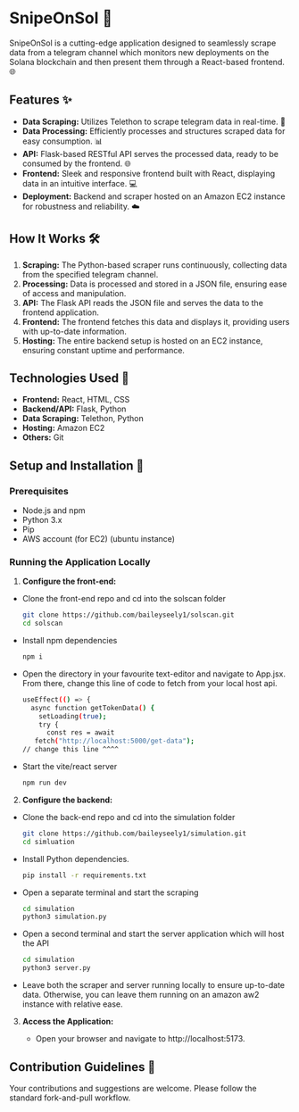 # SnipeOnSol 🚀

SnipeOnSol is a cutting-edge application designed to seamlessly scrape data from a telegram channel which monitors new deployments on the Solana blockchain and then present them through a React-based frontend. 🌐 

## Features ✨

- **Data Scraping:** Utilizes Telethon to scrape telegram data in real-time. 🤖
- **Data Processing:** Efficiently processes and structures scraped data for easy consumption. 📊
- **API:** Flask-based RESTful API serves the processed data, ready to be consumed by the frontend. 🌐
- **Frontend:** Sleek and responsive frontend built with React, displaying data in an intuitive interface. 💻
- **Deployment:** Backend and scraper hosted on an Amazon EC2 instance for robustness and reliability. ☁️

## How It Works 🛠️

1. **Scraping:** The Python-based scraper runs continuously, collecting data from the specified telegram channel.
2. **Processing:** Data is processed and stored in a JSON file, ensuring ease of access and manipulation.
3. **API:** The Flask API reads the JSON file and serves the data to the frontend application.
4. **Frontend:** The frontend fetches this data and displays it, providing users with up-to-date information.
5. **Hosting:** The entire backend setup is hosted on an EC2 instance, ensuring constant uptime and performance.

## Technologies Used 🧰

- **Frontend:** React, HTML, CSS
- **Backend/API:** Flask, Python
- **Data Scraping:** Telethon, Python
- **Hosting:** Amazon EC2
- **Others:** Git
## Setup and Installation 🚀

### Prerequisites

- Node.js and npm
- Python 3.x
- Pip
- AWS account (for EC2) (ubuntu instance)

### Running the Application Locally

1. **Configure the front-end:**

- Clone the front-end repo and cd into the solscan folder

    ```bash
    git clone https://github.com/baileyseely1/solscan.git
    cd solscan
    ```

 - Install npm dependencies
 
    ```bash
   npm i
    ```

- Open the directory in your favourite text-editor and navigate to App.jsx. From there, change this line of code to fetch from your local host api.

  ```bash
  useEffect(() => {
    async function getTokenData() {
      setLoading(true);
      try {
        const res = await 
     fetch("http://localhost:5000/get-data");
  // change this line ^^^^       
    ```

 - Start the vite/react server

    ```bash
   npm run dev
    ```

2. **Configure the backend:**

- Clone the back-end repo and cd into the simulation folder
 
    ```bash
    git clone https://github.com/baileyseely1/simulation.git
    cd simluation
    ```

- Install Python dependencies.
      

    ```bash
    pip install -r requirements.txt
    ```
    
   
- Open a separate terminal and start the scraping
     

    ```bash
    cd simulation
    python3 simulation.py
    ```

- Open a second terminal and start the server application which will host the API
  

    ```bash
    cd simulation
    python3 server.py
    ```



- Leave both the scraper and server running locally to ensure up-to-date data. Otherwise, you can leave them running on an amazon aw2 instance with relative ease.


3. **Access the Application:**

    - Open your browser and navigate to http://localhost:5173.

## Contribution Guidelines 🤝

Your contributions and suggestions are welcome. Please follow the standard fork-and-pull workflow.
